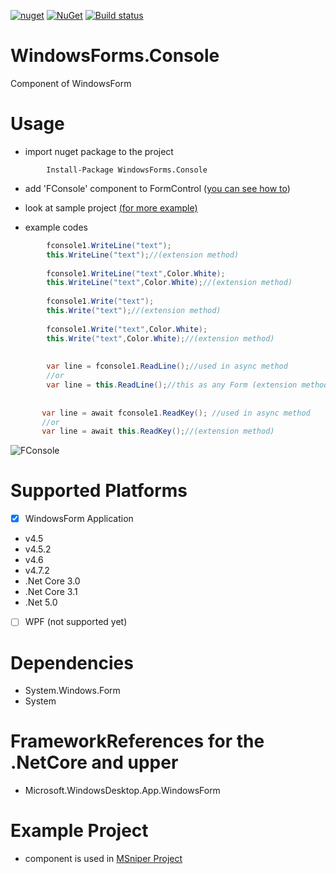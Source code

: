 [![nuget](https://img.shields.io/badge/Nuget-WindowsForms.Console-brightgreen.svg?maxAge=259200)](https://www.nuget.org/packages/WindowsForms.Console)
[![NuGet](https://img.shields.io/nuget/v/WindowsForms.Console.svg)](https://www.nuget.org/packages/WindowsForms.Console)
[![Build status](https://ci.appveyor.com/api/projects/status/enn19h5tkvhy2w95?svg=true)](https://ci.appveyor.com/project/msx752/windowsform-console)

# WindowsForms.Console
Component of WindowsForm

# Usage
- import nuget package to the project

```
        Install-Package WindowsForms.Console
```
- add 'FConsole' component to FormControl ([you can see how to](https://stackoverflow.com/questions/2101171/how-to-add-user-control-in-the-toolbox-for-c-net-for-winforms-by-importing-the))

- look at sample project [(for more example)](https://github.com/msx752/WindowsForms.Console/tree/master/SampleProject/SampleFormApplicationCore)

- example codes
```c#
        fconsole1.WriteLine("text");
        this.WriteLine("text");//(extension method)
        
        fconsole1.WriteLine("text",Color.White);
        this.WriteLine("text",Color.White);//(extension method)
        
        fconsole1.Write("text");
        this.Write("text");//(extension method)
        
        fconsole1.Write("text",Color.White);
        this.Write("text",Color.White);//(extension method)
        
        
        var line = fconsole1.ReadLine();//used in async method
        //or
        var line = this.ReadLine();//this as any Form (extension method)
        
       
       var line = await fconsole1.ReadKey(); //used in async method
       //or
       var line = await this.ReadKey();//(extension method)
```
![FConsole](https://raw.githubusercontent.com/msx752/WindowsForms.Console/master/example1.png)

# Supported Platforms
- [x] WindowsForm Application
- v4.5
- v4.5.2
- v4.6
- v4.7.2
- .Net Core 3.0
- .Net Core 3.1
- .Net 5.0
- [ ] WPF (not supported yet)

# Dependencies
- System.Windows.Form
- System
# FrameworkReferences for the .NetCore and upper
- Microsoft.WindowsDesktop.App.WindowsForm

# Example Project
- component is used in [MSniper Project](https://github.com/msx752/MSniper)
